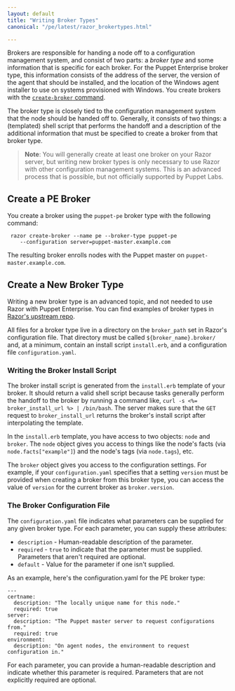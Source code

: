 ```yaml
---
layout: default
title: "Writing Broker Types"
canonical: "/pe/latest/razor_brokertypes.html"

---
```


Brokers are responsible for handing a node off to a configuration
management system, and consist of two parts: a *broker type* and some
information that is specific for each broker. For the Puppet Enterprise
broker type, this information consists of the address of the server, the
version of the agent that should be installed, and the location of the
Windows agent installer to use on systems provisioned with Windows. You
create brokers with the
[`create-broker` command](https://github.com/puppetlabs/razor-server/blob/master/doc/api.md).

The broker type is closely tied to the configuration management system that
the node should be handed off to. Generally, it consists of two things: a
(templated) shell script that performs the handoff and a description of the
additional information that must be specified to create a broker from that
broker type.

>**Note**: You will generally create at least one broker on your Razor server,
but writing new broker types is only necessary to use Razor with other
configuration management systems. This is an advanced process that is possible, but not officially supported by Puppet Labs.

## Create a PE Broker

You create a broker using the `puppet-pe` broker type with the following command:

     razor create-broker --name pe --broker-type puppet-pe
        --configuration server=puppet-master.example.com

The resulting broker enrolls nodes with the Puppet master on
`puppet-master.example.com`.

## Create a New Broker Type

Writing a new broker type is an advanced topic, and not needed to use Razor
with Puppet Enterprise. You can find examples of broker types in
[Razor's upstream repo](https://github.com/puppetlabs/razor-server/tree/master/brokers).

All files for a broker type live in a directory on the `broker_path` set in
Razor's configuration file. That directory must be called
`${broker_name}.broker/` and, at a minimum, contain an install script
`install.erb`, and a configuration file `configuration.yaml`.

### Writing the Broker Install Script

The broker install script is generated from the `install.erb` template of
your broker. It should return a valid shell script because tasks generally
perform the handoff to the broker by running a command like, `curl -s <%=
broker_install_url %> | /bin/bash`. The server makes sure that the `GET`
request to `broker_install_url` returns the broker's install script after
interpolating the template.

In the `install.erb` template, you have access to two objects: `node` and
`broker`. The `node` object gives you access to things like the node's
facts (via `node.facts["example"]`) and the node's tags (via `node.tags`), etc.

The `broker` object gives you access to the configuration settings. For
example, if your `configuration.yaml` specifies that a setting `version`
must be provided when creating a broker from this broker type, you can
access the value of `version` for the current broker as `broker.version`.

### The Broker Configuration File

The `configuration.yaml` file indicates what parameters can be supplied for any given broker type. For each parameter, you can supply these attributes:

* `description` - Human-readable description of the parameter.
* `required` - `true` to indicate that the parameter must be supplied. Parameters that aren't required are optional.
* `default` - Value for the parameter if one isn't supplied.

As an example, here's the configuration.yaml for the PE broker type:

    ---
    certname:
      description: "The locally unique name for this node."
      required: true
    server:
      description: "The Puppet master server to request configurations from."
      required: true
    environment:
      description: "On agent nodes, the environment to request configuration in."

For each parameter, you can provide a human-readable description and
indicate whether this parameter is required. Parameters that are not
explicitly required are optional.

